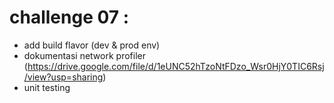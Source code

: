 # challenge 07 : 
- add build flavor (dev & prod env)
- dokumentasi network profiler (https://drive.google.com/file/d/1eUNC52hTzoNtFDzo_Wsr0HjY0TIC6Rsj/view?usp=sharing)
- unit testing

